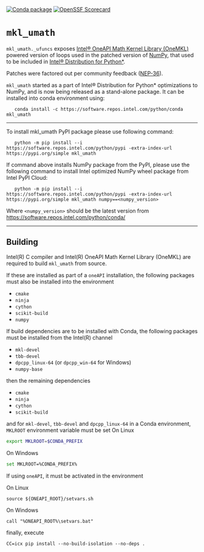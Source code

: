 [![Conda package](https://github.com/IntelPython/mkl_umath/actions/workflows/conda-package.yml/badge.svg)](https://github.com/IntelPython/mkl_umath/actions/workflows/conda-package.yml)
[![OpenSSF Scorecard](https://api.securityscorecards.dev/projects/github.com/IntelPython/mkl_umath/badge)](https://securityscorecards.dev/viewer/?uri=github.com/IntelPython/mkl_umath)

# `mkl_umath`

`mkl_umath._ufuncs` exposes [Intel® OneAPI Math Kernel Library (OneMKL)](https://www.intel.com/content/www/us/en/developer/tools/oneapi/onemkl.html)
powered version of loops used in the patched version of [NumPy](https://numpy.org), that used to be included in
[Intel® Distribution for Python*](https://www.intel.com/content/www/us/en/developer/tools/oneapi/distribution-for-python.html).

Patches were factored out per community feedback ([NEP-36](https://numpy.org/neps/nep-0036-fair-play.html)).

`mkl_umath` started as a part of Intel® Distribution for Python* optimizations to NumPy, and is now being released 
as a stand-alone package. It can be installed into conda environment using:

```
   conda install -c https://software.repos.intel.com/python/conda mkl_umath
```

---

To install mkl_umath PyPI package please use following command:

```
   python -m pip install --i https://software.repos.intel.com/python/pypi -extra-index-url https://pypi.org/simple mkl_umath
```

If command above installs NumPy package from the PyPI, please use the following command to install Intel optimized NumPy wheel package from Intel PyPI Cloud:

```
   python -m pip install --i https://software.repos.intel.com/python/pypi -extra-index-url https://pypi.org/simple mkl_umath numpy==<numpy_version>
```

Where `<numpy_version>` should be the latest version from https://software.repos.intel.com/python/conda/

---

## Building

Intel(R) C compiler and Intel(R) OneAPI Math Kernel Library (OneMKL) are required to build `mkl_umath` from source.

If these are installed as part of a `oneAPI` installation, the following packages must also be installed into the environment
- `cmake`
- `ninja`
- `cython`
- `scikit-build`
- `numpy`

If build dependencies are to be installed with Conda, the following packages must be installed from the Intel(R) channel
- `mkl-devel`
- `tbb-devel`
- `dpcpp_linux-64` (or `dpcpp_win-64` for Windows)
- `numpy-base`

then the remaining dependencies
- `cmake`
- `ninja`
- `cython`
- `scikit-build`

and for `mkl-devel`, `tbb-devel` and `dpcpp_linux-64` in a Conda environment, `MKLROOT` environment variable must be set
On Linux
```sh
export MKLROOT=$CONDA_PREFIX
```

On Windows
```sh
set MKLROOT=%CONDA_PREFIX%
```

If using `oneAPI`, it must be activated in the environment

On Linux
```
source ${ONEAPI_ROOT}/setvars.sh
```

On Windows
```
call "%ONEAPI_ROOT%\setvars.bat"
```

finally, execute
```
CC=icx pip install --no-build-isolation --no-deps .
```
